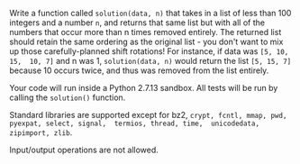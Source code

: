 Write a function called `solution(data, n)` that takes 
in a list of less than 100 integers and a number `n`, 
and returns that same 
list but with all of the numbers that 
occur more than n times removed entirely. 
The returned list should retain the same ordering 
as the original list - you don't want to mix up those 
carefully-planned shift rotations! For instance, 
if data was `[5, 10, 15, 
10, 7]` and n was 1, `solution(data, n)` would return 
the list `[5, 15, 7]` because 10 occurs twice, and thus 
was removed from the list 
entirely.

Your code will run inside a Python 2.7.13 sandbox. 
All tests will be run by calling the `solution()`
function.

Standard libraries are supported except for bz2, 
`crypt, fcntl, mmap, pwd, pyexpat, select, signal, 
termios, thread, time, 
unicodedata, zipimport, zlib`.

Input/output operations are not allowed.

